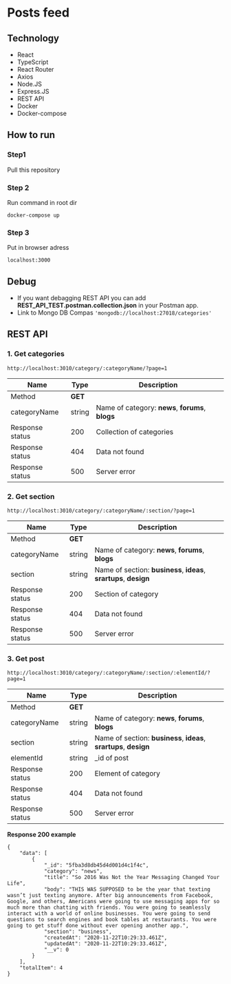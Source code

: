 # Posts feed
## Technology
  - React 
  - TypeScript
  - React Router
  - Axios
  - Node.JS
  - Express.JS
  - REST API
  - Docker
  - Docker-compose
 ## How to run
 ### Step1 
  Pull this repository
 ### Step 2
 Run command in root dir
 ```
 docker-compose up
 ```
 ### Step 3 
 Put in browser adress 
 ```
 localhost:3000
 ```
 ## Debug
 - If you want debagging REST API  you can add **REST_API_TEST.postman.collection.json** in your Postman app.
 - Link to Mongo DB Compas ```'mongodb://localhost:27018/categories'```
 
 ## REST API
### 1. Get categories
 ```
 http://localhost:3010/category/:categoryName/?page=1
 ```
 | Name | Type | Description|
| --- | --- | ---|
| Method | **GET** |  |
| categoryName | string | Name of category: **news**, **forums**, **blogs** |
| Response status | 200 | Collection of categories|
| Response status | 404 | Data not found |
| Response status | 500 | Server error |

### 2. Get section
 ```
 http://localhost:3010/category/:categoryName/:section/?page=1
 ```
 | Name | Type | Description|
| --- | --- | ---|
| Method | **GET** |  |
| categoryName | string | Name of category: **news**, **forums**, **blogs** |
| section | string | Name of section: **business**, **ideas**, **srartups**, **design** |
| Response status | 200 | Section of category|
| Response status | 404 | Data not found |
| Response status | 500 | Server error |

### 3. Get post
 ```
 http://localhost:3010/category/:categoryName/:section/:elementId/?page=1
 ```
 | Name | Type | Description|
| --- | --- | ---|
| Method | **GET** |  |
| categoryName | string | Name of category: **news**, **forums**, **blogs** |
| section | string | Name of section: **business**, **ideas**, **srartups**, **design** |
| elementId | string | _id of post |
| Response status | 200 | Element of category|
| Response status | 404 | Data not found |
| Response status | 500 | Server error |

**Response 200 example**
```
{
    "data": [
        {
            "_id": "5fba3d8db45d4d001d4c1f4c",
            "category": "news",
            "title": "So 2016 Was Not the Year Messaging Changed Your Life",
            "body": "THIS WAS SUPPOSED to be the year that texting wasn’t just texting anymore. After big announcements from Facebook, Google, and others, Americans were going to use messaging apps for so much more than chatting with friends. You were going to seamlessly interact with a world of online businesses. You were going to send questions to search engines and book tables at restaurants. You were going to get stuff done without ever opening another app.",
            "section": "business",
            "createdAt": "2020-11-22T10:29:33.461Z",
            "updatedAt": "2020-11-22T10:29:33.461Z",
            "__v": 0
        }
    ],
    "totalItem": 4
}
```
 
